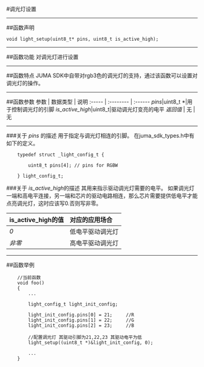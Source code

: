 
#调光灯设置
***
##函数声明
```
void light_setup(uint8_t* pins, uint8_t is_active_high);
```

***
##函数功能
对调光灯进行设置

***
##函数特点
JUMA SDK中自带对rgb3色的调光灯的支持，通过该函数可以设置对调光灯的操作。

***
##函数参数
参数    | 数据类型   | 说明
:----- | :-------- | :------
*pins*|uint8_t *|用于控制调光灯的引脚
*is_active_high*|uint8_t|驱动调光灯变亮的电平
*返回值*  | 无    | 无

***
###关于 *pins* 的描述
用于指定与调光灯相连的引脚。
在juma_sdk_types.h中有如下的定义。

```
	typedef struct _light_config_t {
	
    	uint8_t pins[4]; // pins for RGBW
    	
	} light_config_t;
```

###关于 *is_active_high*的描述
其用来指示驱动调光灯需要的电平。
如果调光灯一端和高电平连接，另一端和芯片的驱动电路相连，那么芯片需要提供低电平才能点亮调光灯，这时应该写0.否则写非零。

is_active_high的值| 对应的应用场合
:-----| :------
*0*|低电平驱动调光灯
*非零*|高电平驱动调光灯

***
##函数举例

```	
	//当前函数
	void foo()
	{
		...
	
		light_config_t light_init_config;
		
		light_init_config.pins[0] = 21;		//R
		light_init_config.pins[1] = 22;		//G
		light_init_config.pins[2] = 23;		//B
	
		//配置调光灯 其驱动引脚为21,22,23 其驱动电平为低
		light_setup((uint8_t *)&light_init_config, 0);
	
		...
	}
```

